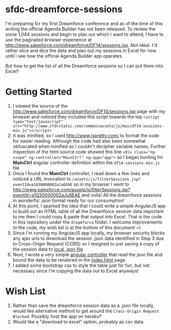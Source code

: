 sfdc-dreamforce-sessions
========================

I'm preparing for my first Dreamforce conference and as of the time of this writing the official Agenda Builder has not been released. To review the some 1,044 sessions and begin to plan out which I want to attend, I have to use the paginated browser experience at http://www.salesforce.com/dreamforce/DF14/sessions.jsp. Not ideal. I'd rather slice and dice the data and plan out my sessions in Excel for now until I see how the official Agenda Builder app operates.

But how to get the list of all the Dreamforce sessions so I can put them into Excel?

Getting Started
===============

1. I viewed the source of the http://www.salesforce.com/dreamforce/DF14/sessions.jsp page with my browser and noticed they included this script towards the top `<script type="text/javascript" src="http://www.sfdcstatic.com/common/assets/js/min/df14-sessions-min.js"></script>`
2. It was minified, so I used http://www.jspretty.com/ to format the code for easier reading. Although the code had also been somewhat obfuscated when minified so I couldn't decipher variable names. Further inspection of the html source code showed this line `<div class="ng-scope" ng-controller="MainCtrl" ng-app="app">` so I began hunting for **MainCtrl** angular controller definition within the `df14-sessions-min.js` file
3. Once I found the **MainCtrl** controller, I read down a few lines and noticed a URL invocation to `/assets/js/filterSessions.jsp?eventId=a1Q30000002aJu6EAE` so in my browser I went to http://www.salesforce.com/assets/js/filterSessions.jsp?eventId=a1Q30000002aJu6EAE and voila! All the dreamforce sessions in wonderful .json format ready for our consumption!
4. At this point, I sparked the idea that I could write a simple AngularJS app to build out an HTML table of all the Dreamforce session data important to me then I could copy & paste that output into Excel. That is the code in this repository under the `dreamforce` folder. I welcome improvements to the code, my wish list is at the bottom of this document =)
5. Since I'm running my AngularJS app locally, my browser security blocks any ajax urls to download the session .json data identified in Step 3 due to Cross-Origin Request (CORS) so I resigned to just saving a copy of the session data to [local .json file](dreamforce/sessionData.json)
6. Next, I wrote a very simple [angular controller](dreamforce/controller.js) that read the json file and bound the data to be rendered in the [index.html](dreamforce/index.html) page.
7. I added some bootstrap css to style the table just for fun, but not necessary since I'm copying the data out to Excel anyways!


Wish List
=========
1. Rather than save the dreamforce session data as a .json file locally, would like alternative method to get around the `Cross-Origin Request Blocked`. Possibly host the app on heroku?
2. Would like a "download to excel" option, probably as csv data.
